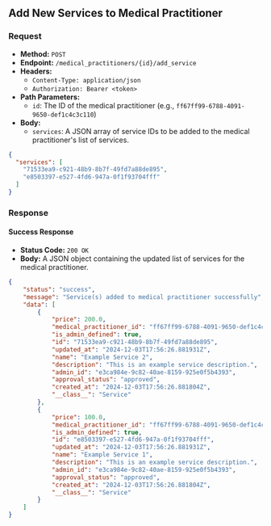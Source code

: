 ## Add New Services to Medical Practitioner

### Request

- **Method:** `POST`
- **Endpoint:** `/medical_practitioners/{id}/add_service`
- **Headers:**
  - `Content-Type: application/json`
  - `Authorization: Bearer <token>`
- **Path Parameters:**
  - `id`: The ID of the medical practitioner (e.g., `ff67ff99-6788-4091-9650-def1c4c3c110`)
- **Body:**
  - `services`: A JSON array of service IDs to be added to the medical practitioner's list of services.

```json
{
  "services": [
    "71533ea9-c921-48b9-8b7f-49fd7a88de895",
    "e8503397-e527-4fd6-947a-0f1f93704fff"
  ]
}
```

### Response

#### Success Response
- **Status Code:** `200 OK`
- **Body:** A JSON object containing the updated list of services for the medical practitioner.

```json
{
	"status": "success",
	"message": "Service(s) added to medical practitioner successfully",
	"data": [
		{
			"price": 200.0,
			"medical_practitioner_id": "ff67ff99-6788-4091-9650-def1c4c3c110",
			"is_admin_defined": true,
			"id": "71533ea9-c921-48b9-8b7f-49fd7a88de895",
			"updated_at": "2024-12-03T17:56:26.881931Z",
			"name": "Example Service 2",
			"description": "This is an example service description.",
			"admin_id": "e3ca984e-9c82-40ae-8159-925e0f5b4393",
			"approval_status": "approved",
			"created_at": "2024-12-03T17:56:26.881804Z",
			"__class__": "Service"
		},
		{
			"price": 100.0,
			"medical_practitioner_id": "ff67ff99-6788-4091-9650-def1c4c3c110",
			"is_admin_defined": true,
			"id": "e8503397-e527-4fd6-947a-0f1f93704fff",
			"updated_at": "2024-12-03T17:56:26.881931Z",
			"name": "Example Service 1",
			"description": "This is an example service description.",
			"admin_id": "e3ca984e-9c82-40ae-8159-925e0f5b4393",
			"approval_status": "approved",
			"created_at": "2024-12-03T17:56:26.881804Z",
			"__class__": "Service"
		}
	]
}
```



